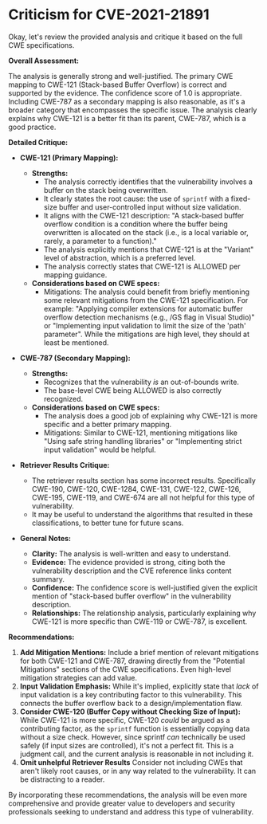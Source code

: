 # Criticism for CVE-2021-21891

Okay, let's review the provided analysis and critique it based on the full CWE specifications.

**Overall Assessment:**

The analysis is generally strong and well-justified. The primary CWE mapping to CWE-121 (Stack-based Buffer Overflow) is correct and supported by the evidence. The confidence score of 1.0 is appropriate. Including CWE-787 as a secondary mapping is also reasonable, as it's a broader category that encompasses the specific issue. The analysis clearly explains why CWE-121 is a better fit than its parent, CWE-787, which is a good practice.

**Detailed Critique:**

*   **CWE-121 (Primary Mapping):**
    *   **Strengths:**
        *   The analysis correctly identifies that the vulnerability involves a buffer on the stack being overwritten.
        *   It clearly states the root cause: the use of `sprintf` with a fixed-size buffer and user-controlled input without size validation.
        *   It aligns with the CWE-121 description: "A stack-based buffer overflow condition is a condition where the buffer being overwritten is allocated on the stack (i.e., is a local variable or, rarely, a parameter to a function)."
        *   The analysis explicitly mentions that CWE-121 is at the "Variant" level of abstraction, which is a preferred level.
        *   The analysis correctly states that CWE-121 is ALLOWED per mapping guidance.
    *   **Considerations based on CWE specs:**
        *   Mitigations: The analysis could benefit from briefly mentioning some relevant mitigations from the CWE-121 specification. For example: "Applying compiler extensions for automatic buffer overflow detection mechanisms (e.g., /GS flag in Visual Studio)" or "Implementing input validation to limit the size of the 'path' parameter". While the mitigations are high level, they should at least be mentioned.

*   **CWE-787 (Secondary Mapping):**
    *   **Strengths:**
        *   Recognizes that the vulnerability *is* an out-of-bounds write.
        *   The base-level CWE being ALLOWED is also correctly recognized.
    *   **Considerations based on CWE specs:**
        *   The analysis does a good job of explaining why CWE-121 is more specific and a better primary mapping.
        *   Mitigations: Similar to CWE-121, mentioning mitigations like "Using safe string handling libraries" or "Implementing strict input validation" would be helpful.

*   **Retriever Results Critique:**
    * The retriever results section has some incorrect results. Specifically CWE-190, CWE-120, CWE-1284, CWE-131, CWE-122, CWE-126, CWE-195, CWE-119, and CWE-674 are all not helpful for this type of vulnerability.
    * It may be useful to understand the algorithms that resulted in these classifications, to better tune for future scans.

*   **General Notes:**
    *   **Clarity:** The analysis is well-written and easy to understand.
    *   **Evidence:** The evidence provided is strong, citing both the vulnerability description and the CVE reference links content summary.
    *   **Confidence:**  The confidence score is well-justified given the explicit mention of "stack-based buffer overflow" in the vulnerability description.
    *   **Relationships:**  The relationship analysis, particularly explaining why CWE-121 is more specific than CWE-119 or CWE-787, is excellent.

**Recommendations:**

1.  **Add Mitigation Mentions:** Include a brief mention of relevant mitigations for both CWE-121 and CWE-787, drawing directly from the "Potential Mitigations" sections of the CWE specifications. Even high-level mitigation strategies can add value.
2.  **Input Validation Emphasis:** While it's implied, explicitly state that *lack* of input validation is a key contributing factor to this vulnerability. This connects the buffer overflow back to a design/implementation flaw.
3.  **Consider CWE-120 (Buffer Copy without Checking Size of Input):** While CWE-121 is more specific, CWE-120 *could* be argued as a contributing factor, as the `sprintf` function is essentially copying data without a size check. However, since sprintf *can* technically be used safely (if input sizes are controlled), it's not a perfect fit. This is a judgment call, and the current analysis is reasonable in not including it.
4.  **Omit unhelpful Retriever Results** Consider not including CWEs that aren't likely root causes, or in any way related to the vulnerability. It can be distracting to a reader.

By incorporating these recommendations, the analysis will be even more comprehensive and provide greater value to developers and security professionals seeking to understand and address this type of vulnerability.